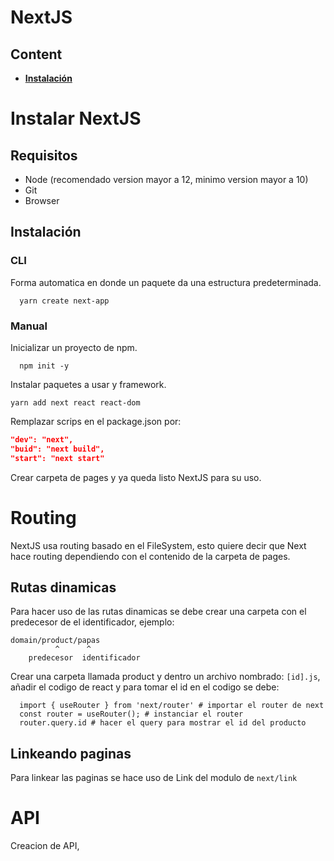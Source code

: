 # NextJS

## Content

-   **[Instalación](#Instalar_NextJS)**

# Instalar NextJS

## Requisitos

-   Node (recomendado version mayor a 12, minimo version mayor a 10)
-   Git
-   Browser

## Instalación

### CLI

Forma automatica en donde un paquete da una estructura predeterminada.

```
  yarn create next-app
```

### Manual

Inicializar un proyecto de npm.

```
  npm init -y
```

Instalar paquetes a usar y framework.

```
yarn add next react react-dom
```

Remplazar scrips en el package.json por:

```json
"dev": "next",
"buid": "next build",
"start": "next start"
```

Crear carpeta de pages y ya queda listo NextJS para su uso.

# Routing

NextJS usa routing basado en el FileSystem, esto quiere decir que Next hace routing dependiendo con el contenido de la carpeta de pages.

## Rutas dinamicas

Para hacer uso de las rutas dinamicas se debe crear una carpeta con el predecesor de el identificador, ejemplo:

```
domain/product/papas
          ^      ^
    predecesor  identificador
```

Crear una carpeta llamada product y dentro un archivo nombrado: `[id].js`, añadir el codigo de react y para tomar el id en el codigo se debe:

```
  import { useRouter } from 'next/router' # importar el router de next
  const router = useRouter(); # instanciar el router
  router.query.id # hacer el query para mostrar el id del producto
```

## Linkeando paginas

Para linkear las paginas se hace uso de Link del modulo de `next/link`

# API

Creacion de API,
